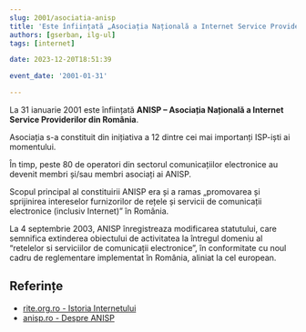 ```yaml
---
slug: 2001/asociatia-anisp
title: 'Este înființată „Asociația Națională a Internet Service Providerilor” (ANISP)'
authors: [gserban, ilg-ul]
tags: [internet]

date: 2023-12-20T18:51:39

event_date: '2001-01-31'

---
```


La 31 ianuarie 2001 este înființată **ANISP – Asociația Națională
a Internet Service Providerilor din România**.

<!-- truncate -->

Asociația s-a constituit din inițiativa a 12 dintre cei mai importanți
ISP-iști ai momentului.

În timp, peste 80 de operatori din sectorul comunicațiilor electronice
au devenit membri și/sau membri asociați ai ANISP.

Scopul principal al constituirii ANISP era și a ramas „promovarea
și sprijinirea intereselor furnizorilor de rețele și servicii de
comunicații electronice (inclusiv Internet)” în România.

La 4 septembrie 2003, ANISP înregistreaza modificarea statutului,
care semnifica extinderea obiectului de activitatea la întregul
domeniu al “retelelor si serviciilor de comunicații electronice”,
în conformitate cu noul cadru de reglementare implementat în România,
aliniat la cel european.

## Referințe

- [rite.org.ro - Istoria Internetului](https://rite.org.ro/istoria-internetului/)
- [anisp.ro - Despre ANISP](https://www.anisp.ro/despre/)
